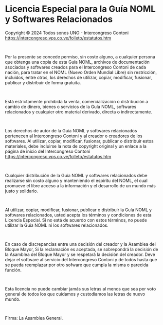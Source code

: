 <!DOCTYPE html>
<html lang="es">
<head>
<meta charset="UTF-8">
</head>
<body>

<h1>Licencia Especial para la Gu&iacute;a NOML y Softwares Relacionados</h1>

<p>Copyright &copy; 2024 Todos sonos UNO - Intercongreso Contoni <a href="https://intercongreso.vps.co.ve/folleto/estatutos.htm">https://intercongreso.vps.co.ve/folleto/estatutos.htm</a></p>
<br>
<p>Por la presente se concede permiso, sin coste alguno, a cualquier persona que obtenga una copia de esta Gu&iacute;a NOML, archivos de documentaci&oacute;n asociados y softwares creados para el Intercongreso Contoni de cada naci&oacute;n, para tratar en el NOML (Nuevo Orden Mundial Libre) sin restricci&oacute;n, incluidos, entre otros, los derechos de utilizar, copiar, modificar, fusionar, publicar y distribuir de forma gratuita.</p>
<br>
<p>Est&aacute; estrictamente prohibida la venta, comercializaci&oacute;n o distribuci&oacute;n a cambio de dinero, bienes o servicios de la Gu&iacute;a NOML, softwares relacionados y cualquier otro material derivado, directa o indirectamente.</p>
<br>
<p>Los derechos de autor de la Gu&iacute;a NOML y softwares relacionados pertenecen al Intercongreso Contoni y al creador o creadores de los softwares. Al utilizar, copiar, modificar, fusionar, publicar o distribuir estos materiales, debe incluirse la nota de copyright original y un enlace a la p&aacute;gina de inicio del Intercongreso Contoni <a href="https://intercongreso.vps.co.ve/folleto/estatutos.htm">https://intercongreso.vps.co.ve/folleto/estatutos.htm</a></p>
<br>
<p>Cualquier distribuci&oacute;n de la Gu&iacute;a NOML y softwares relacionados debe realizarse sin costo alguno y manteniendo el esp&iacute;ritu del NOML, el cual promueve el libre acceso a la informaci&oacute;n y el desarrollo de un mundo m&aacute;s justo y solidario.</p>
<br>
<p>Al utilizar, copiar, modificar, fusionar, publicar o distribuir la Gu&iacute;a NOML y softwares relacionados, usted acepta los t&eacute;rminos y condiciones de esta Licencia Especial. Si no est&aacute; de acuerdo con estos t&eacute;rminos, no puede utilizar la Gu&iacute;a NOML ni los softwares relacionados.</p>
<br>
<p>En caso de discrepancias entre una decisi&oacute;n del creador y la Asamblea del Bloque Mayor, Si la reclamaci&oacute;n es aceptada, se sobrepondr&aacute; la decisi&oacute;n de la Asamblea del Bloque Mayor y se respetar&aacute; la decisi&oacute;n del creador. Deve dejar el software al servicio del Intercongreso Contoni y de todos hasta que se pueda reemplazar por otro sofware que cumpla la misma o parecida funci&oacute;n.</p>
<br>
<p>Esta licencia no puede cambiar jam&aacute;s sus letras al menos que sea por voto general de todos los que cuidamos y custodiamos las letras de nuevo mundo.</p>
<br>
<p>Firma: La Asamblea General.</p>

</body>
</html>

